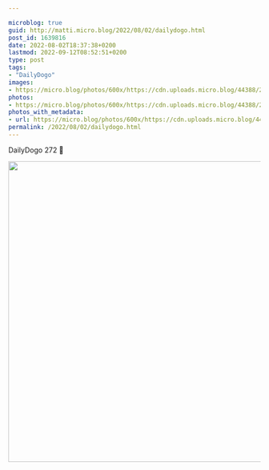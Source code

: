 ```yaml
---

microblog: true
guid: http://matti.micro.blog/2022/08/02/dailydogo.html
post_id: 1639816
date: 2022-08-02T18:37:38+0200
lastmod: 2022-09-12T08:52:51+0200
type: post
tags:
- "DailyDogo"
images:
- https://micro.blog/photos/600x/https://cdn.uploads.micro.blog/44388/2022/0a6a9d1e13.jpg
photos:
- https://micro.blog/photos/600x/https://cdn.uploads.micro.blog/44388/2022/0a6a9d1e13.jpg
photos_with_metadata:
- url: https://micro.blog/photos/600x/https://cdn.uploads.micro.blog/44388/2022/0a6a9d1e13.jpg
permalink: /2022/08/02/dailydogo.html
---
```

DailyDogo 272 🐶

<img src="/media/uploads/2022/0a6a9d1e13.jpg" width="600" height="600" alt="" />
